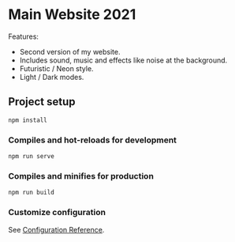 # Main Website 2021

Features:

* Second version of my website.
* Includes sound, music and effects like noise at the background.
* Futuristic / Neon style.
* Light / Dark modes.

## Project setup
```
npm install
```

### Compiles and hot-reloads for development
```
npm run serve
```

### Compiles and minifies for production
```
npm run build
```

### Customize configuration
See [Configuration Reference](https://cli.vuejs.org/config/).
